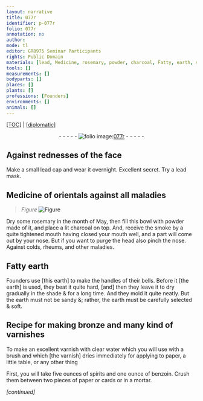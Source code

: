 ```yaml
---
layout: narrative
title: 077r
identifier: p-077r
folio: 077r
annotation: no
author:
mode: tl
editor: GR8975 Seminar Participants
rights: Public Domain
materials: [lead, Medicine, rosemary, powder, charcoal, Fatty, earth, sand, bronze, varnishes, varnish, clear, water, paper, spirits, benzoin, cards]
tools: []
measurements: []
bodyparts: []
places: []
plants: []
professions: [Founders]
environments: []
animals: []
---
```


<p><a href="{{ site.baseurl }}/translation/">[TOC]</a> | <a href="{{ site.baseurl }}/_texts/p-077r_tc.md/">[diplomatic]</a></p><div class="folio" align="center">- - - - - <a href="http://gallica.bnf.fr/ark:/12148/btv1b10500001g/f159.image" target="_blank"><img src="https://cu-mkp.github.io/2017-workshop-edition/assets/photo-icon.png" alt="folio image: " style="display:inline-block; margin-bottom:-3px;"/>077r</a> - - - - - </div>  
  

## Against rednesses of the face

 
Make a small <span class="m">lead</span> cap and wear it overnight. Excellent secret. Try a <span class="m">lead</span> mask.
 
 
  

##  <span class="m">Medicine</span> of orientals against all maladies

 
> *Figure*
> <a href="https://drive.google.com/open?id=0B9-oNrvWdlO5ckxxXzJIeWhnMDg" target="_blank"><img src="https://cu-mkp.github.io/GR8975-edition/assets/photo-icon.png" alt="Figure" style="display:inline-block; margin-bottom:-3px;"/></a>
 
Dry some <span class="m">rosemary</span> in the month of May, then fill this bowl with <span class="m">powder</span> made of it, and place a lit <span class="m">charcoal</span> on top. And, receive the smoke by a quite tightened mouth having closed your mouth well, and a part will come out by your nose. But if you want to purge the head also pinch the nose. Against colds, rheums, and other maladies.
 
 
  

## <span class="m">Fatty</span> <span class="m">earth</span>

 
<span class="pro">Founders</span> use [this <span class="m">earth</span>] to make the handles of their bells. Before it [the <span class="m">earth</span>] is used, they beat it quite hard, [and] then they leave it to dry gradually in the shade & for a long time. And they mold it quite neatly. But the <span class="m">earth</span> must not be <span class="m">sand</span>y <span class="del">&</span>; rather, the <span class="m">earth</span> must be carefully selected & soft.
 
 
  

## Recipe for making <span class="m">bronze</span> and many kind of <span class="m">varnishes</span>

 
To make an excellent <span class="m">varnish</span> with <span class="m">clear</span> <span class="m">water</span> which you will use with a brush and which [the <span class="m">varnish</span>] dries immediately for applying to <span class="m">paper</span>, a little table, or any other thing
 
First, you will take five ounces of <span class="m">spirits</span> and one ounce of <span class="m">benzoin</span>. Crush them between two <span class="sup">pieces of</span> <span class="m">paper</span> or <span class="m">cards</span> or in a mortar.
 
*[continued]*
 
